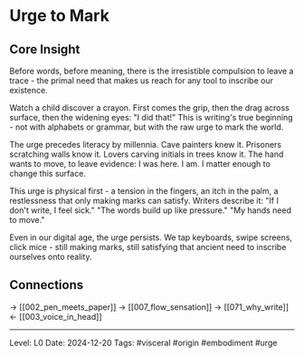 # Urge to Mark

## Core Insight
Before words, before meaning, there is the irresistible compulsion to leave a trace - the primal need that makes us reach for any tool to inscribe our existence.

Watch a child discover a crayon. First comes the grip, then the drag across surface, then the widening eyes: "I did that!" This is writing's true beginning - not with alphabets or grammar, but with the raw urge to mark the world.

The urge precedes literacy by millennia. Cave painters knew it. Prisoners scratching walls know it. Lovers carving initials in trees know it. The hand wants to move, to leave evidence: I was here. I am. I matter enough to change this surface.

This urge is physical first - a tension in the fingers, an itch in the palm, a restlessness that only making marks can satisfy. Writers describe it: "If I don't write, I feel sick." "The words build up like pressure." "My hands need to move."

Even in our digital age, the urge persists. We tap keyboards, swipe screens, click mice - still making marks, still satisfying that ancient need to inscribe ourselves onto reality.

## Connections
→ [[002_pen_meets_paper]]
→ [[007_flow_sensation]]
→ [[071_why_write]]
← [[003_voice_in_head]]

---
Level: L0
Date: 2024-12-20
Tags: #visceral #origin #embodiment #urge
